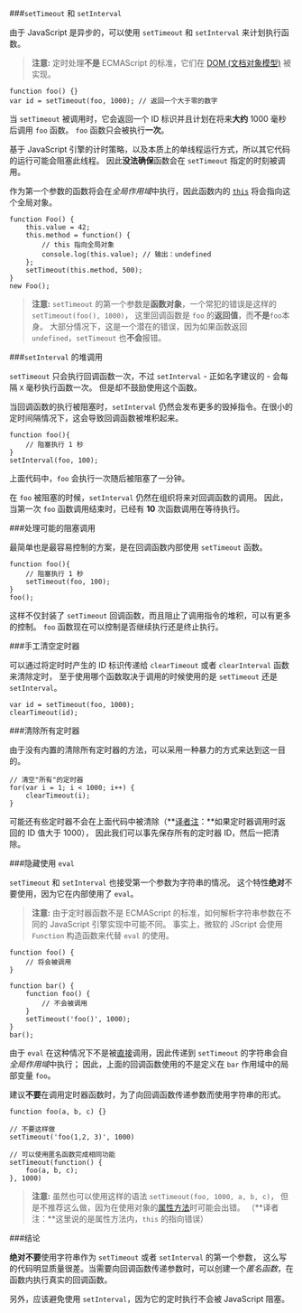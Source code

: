 ﻿###`setTimeout` 和 `setInterval`

由于 JavaScript 是异步的，可以使用 `setTimeout` 和 `setInterval` 来计划执行函数。

> **注意:** 定时处理**不是** ECMAScript 的标准，它们在 [DOM (文档对象模型)][1] 被实现。

    function foo() {}
    var id = setTimeout(foo, 1000); // 返回一个大于零的数字

当 `setTimeout` 被调用时，它会返回一个 ID 标识并且计划在将来**大约** 1000 毫秒后调用 `foo` 函数。
`foo` 函数只会被执行**一次**。

基于 JavaScript 引擎的计时策略，以及本质上的单线程运行方式，所以其它代码的运行可能会阻塞此线程。
因此**没法确保**函数会在 `setTimeout` 指定的时刻被调用。

作为第一个参数的函数将会在*全局作用域*中执行，因此函数内的 [`this`](#function.this) 将会指向这个全局对象。

    function Foo() {
        this.value = 42;
        this.method = function() {
            // this 指向全局对象
            console.log(this.value); // 输出：undefined
        };
        setTimeout(this.method, 500);
    }
    new Foo();


> **注意:** `setTimeout` 的第一个参数是**函数对象**，一个常犯的错误是这样的 `setTimeout(foo(), 1000)`，
> 这里回调函数是 `foo` 的**返回值**，而**不是**`foo`本身。
> 大部分情况下，这是一个潜在的错误，因为如果函数返回 `undefined`，`setTimeout` 也**不会**报错。

###`setInterval` 的堆调用

`setTimeout` 只会执行回调函数一次，不过 `setInterval` - 正如名字建议的 - 会每隔 `X` 毫秒执行函数一次。
但是却不鼓励使用这个函数。

当回调函数的执行被阻塞时，`setInterval` 仍然会发布更多的毁掉指令。在很小的定时间隔情况下，这会导致回调函数被堆积起来。

    function foo(){
        // 阻塞执行 1 秒
    }
    setInterval(foo, 100);

上面代码中，`foo` 会执行一次随后被阻塞了一分钟。

在 `foo` 被阻塞的时候，`setInterval` 仍然在组织将来对回调函数的调用。
因此，当第一次 `foo` 函数调用结束时，已经有 **10** 次函数调用在等待执行。

###处理可能的阻塞调用

最简单也是最容易控制的方案，是在回调函数内部使用 `setTimeout` 函数。

    function foo(){
        // 阻塞执行 1 秒
        setTimeout(foo, 100);
    }
    foo();

这样不仅封装了 `setTimeout` 回调函数，而且阻止了调用指令的堆积，可以有更多的控制。
`foo` 函数现在可以控制是否继续执行还是终止执行。


###手工清空定时器

可以通过将定时时产生的 ID 标识传递给 `clearTimeout` 或者 `clearInterval` 函数来清除定时，
至于使用哪个函数取决于调用的时候使用的是 `setTimeout` 还是 `setInterval`。

    var id = setTimeout(foo, 1000);
    clearTimeout(id);

###清除所有定时器

由于没有内置的清除所有定时器的方法，可以采用一种暴力的方式来达到这一目的。

    // 清空"所有"的定时器
    for(var i = 1; i < 1000; i++) {
        clearTimeout(i);
    }

可能还有些定时器不会在上面代码中被清除（**[译者注][30]：**如果定时器调用时返回的 ID 值大于 1000），
因此我们可以事先保存所有的定时器 ID，然后一把清除。

###隐藏使用 `eval`

`setTimeout` 和 `setInterval` 也接受第一个参数为字符串的情况。
这个特性**绝对**不要使用，因为它在内部使用了 `eval`。

> **注意:** 由于定时器函数不是 ECMAScript 的标准，如何解析字符串参数在不同的 JavaScript 引擎实现中可能不同。
> 事实上，微软的 JScript 会使用 `Function` 构造函数来代替 `eval` 的使用。

    function foo() {
        // 将会被调用
    }

    function bar() {
        function foo() {
            // 不会被调用
        }
        setTimeout('foo()', 1000);
    }
    bar();

由于 `eval` 在这种情况下不是被[直接](#core.eval)调用，因此传递到 `setTimeout` 的字符串会自*全局作用域*中执行；
因此，上面的回调函数使用的不是定义在 `bar` 作用域中的局部变量 `foo`。

建议**不要**在调用定时器函数时，为了向回调函数传递参数而使用字符串的形式。

    function foo(a, b, c) {}
    
    // 不要这样做
    setTimeout('foo(1,2, 3)', 1000)

    // 可以使用匿名函数完成相同功能
    setTimeout(function() {
        foo(a, b, c);
    }, 1000)

> **注意:** 虽然也可以使用这样的语法 `setTimeout(foo, 1000, a, b, c)`，
> 但是不推荐这么做，因为在使用对象的[属性方法](#function.this)时可能会出错。
>（**译者注：**这里说的是属性方法内，`this` 的指向错误）

###结论

**绝对不要**使用字符串作为 `setTimeout` 或者 `setInterval` 的第一个参数，
这么写的代码明显质量很差。当需要向回调函数传递参数时，可以创建一个*匿名函数*，在函数内执行真实的回调函数。

另外，应该避免使用 `setInterval`，因为它的定时执行不会被 JavaScript 阻塞。

[1]: http://en.wikipedia.org/wiki/Document_Object_Model 
[30]: http://cnblogs.com/sanshi/

